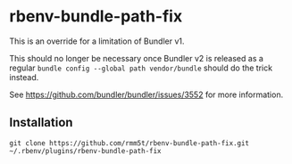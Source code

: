 # rbenv-bundle-path-fix

This is an override for a limitation of Bundler v1.

This should no longer be necessary once Bundler v2 is released as a regular
`bundle config --global path vendor/bundle` should do the trick instead.

See https://github.com/bundler/bundler/issues/3552 for more information.

## Installation

```
git clone https://github.com/rmm5t/rbenv-bundle-path-fix.git ~/.rbenv/plugins/rbenv-bundle-path-fix
```
